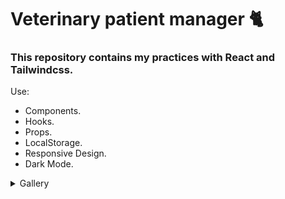 # Veterinary patient manager 🐈

### This repository contains my practices with React and Tailwindcss.

Use:
- Components.
- Hooks.
- Props.
- LocalStorage.
- Responsive Design.
- Dark Mode.

<details>
<summary>Gallery</summary>
  
![2](https://user-images.githubusercontent.com/85462420/168758619-894dd261-bd2e-4738-8fc1-de9802a7cbc5.png)
  
 ![image](https://user-images.githubusercontent.com/85462420/173693482-8df585b4-381a-44b1-927a-5148f8ca42f5.png)


</details>
